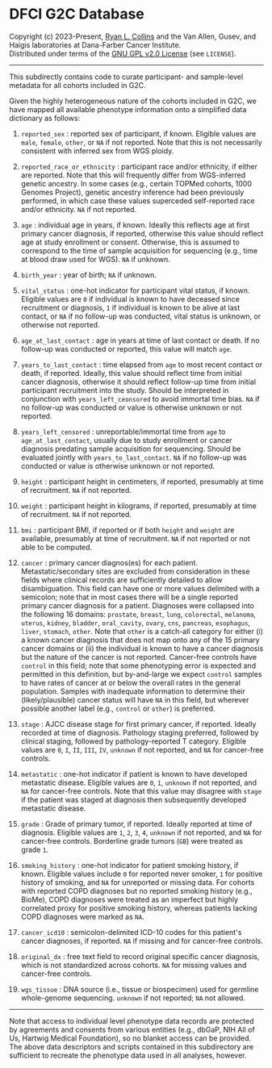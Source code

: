 # DFCI G2C Database

Copyright (c) 2023-Present, [Ryan L. Collins](mailto:Ryan_Collins@dfci.harvard.edu) and the Van Allen, Gusev, and Haigis laboratories at Dana-Farber Cancer Institute.  
Distributed under terms of the [GNU GPL v2.0 License](/LICENSE) (see `LICENSE`).  


---  

This subdirectly contains code to curate participant- and sample-level metadata for all cohorts included in G2C.  

Given the highly heterogeneous nature of the cohorts included in G2C, we have mapped all available phenotype information onto a simplified data dictionary as follows:  

1. `reported_sex` : reported sex of participant, if known. Eligible values are `male`, `female`, `other`, or `NA` if not reported. Note that this is not necessarily consistent with inferred sex from WGS ploidy.  

2. `reported_race_or_ethnicity` : participant race and/or ethnicity, if either are reported. Note that this will frequently differ from WGS-inferred genetic ancestry. In some cases (e.g., certain TOPMed cohorts, 1000 Genomes Project), genetic ancestry inference had been previously performed, in which case these values superceded self-reported race and/or ethnicity. `NA` if not reported.    

3. `age` : individual age in years, if known. Ideally this reflects age at first primary cancer diagnosis, if reported, otherwise this value should reflect age at study enrollment or consent. Otherwise, this is assumed to correspond to the time of sample acquisition for sequencing (e.g., time at blood draw used for WGS). `NA` if unknown.    

4. `birth_year` : year of birth; `NA` if unknown.  

5. `vital_status` : one-hot indicator for participant vital status, if known. Eligible values are `0` if individual is known to have deceased since recruitment or diagnosis, `1` if individual is known to be alive at last contact, or `NA` if no follow-up was conducted, vital status is unknown, or otherwise not reported.  

6. `age_at_last_contact` : age in years at time of last contact or death. If no follow-up was conducted or reported, this value will match `age`.  

7. `years_to_last_contact` : time elapsed from `age` to most recent contact or death, if reported. Ideally, this value should reflect time from initial cancer diagnosis, otherwise it should reflect follow-up time from initial participant recruitment into the study. Should be interpreted in conjunction with `years_left_ceonsored` to avoid immortal time bias. `NA` if no follow-up was conducted or value is otherwise unknown or not reported.  

8. `years_left_censored` : unreportable/immortal time from `age` to `age_at_last_contact`, usually due to study enrollment or cancer diagnosis predating sample acquisition for sequencing. Should be evaluated jointly with `years_to_last_contact`. `NA` if no follow-up was conducted or value is otherwise unknown or not reported.  

9. `height` : participant height in centimeters, if reported, presumably at time of recruitment. `NA` if not reported.  

10. `weight` : participant height in kilograms, if reported, presumably at time of recruitment. `NA` if not reported.  

11. `bmi` : participant BMI, if reported or if both `height` and `weight` are available, presumably at time of recruitment. `NA` if not reported or not able to be computed.  

12. `cancer` : primary cancer diagnos(es) for each patient. Metastatic/secondary sites are excluded from consideration in these fields where clinical records are sufficiently detailed to allow disambiguation. This field can have one or more values delimited with a semicolon; note that in most cases there will be a single reported primary cancer diagnosis for a patient. Diagnoses were collapsed into the following 16 domains: `prostate`, `breast`, `lung`, `colorectal`, `melanoma`, `uterus`, `kidney`, `bladder`, `oral_cavity`, `ovary`, `cns`, `pancreas`, `esophagus`, `liver`, `stomach`, `other`. Note that `other` is a catch-all category for either (i) a known cancer diagnosis that does not map onto any of the 15 primary cancer domains or (ii) the individual is known to have a cancer diagnosis but the nature of the cancer is not reported. Cancer-free controls have `control` in this field; note that some phenotyping error is expected and permitted in this definition, but by-and-large we expect `control` samples to have rates of cancer at or below the overall rates in the general population. Samples with inadequate information to determine their (likely/plausible) cancer status will have `NA` in this field, but wherever possible another label (e.g., `control` or `other`) is preferred.  

13. `stage` : AJCC disease stage for first primary cancer, if reported. Ideally recorded at time of diagnosis. Pathology staging preferred, followed by clinical staging, followed by pathology-reported T category. Eligible values are `0`, `I`, `II`, `III`, `IV`, `unknown` if not reported, and `NA` for cancer-free controls.  

14. `metastatic` : one-hot indicator if patient is known to have developed metastatic disease. Eligible values are `0`, `1`, `unknown` if not reported, and `NA` for cancer-free controls. Note that this value may disagree with `stage` if the patient was staged at diagnosis then subsequently developed metastatic disease.  

15. `grade` : Grade of primary tumor, if reported. Ideally reported at time of diagnosis. Eligible values are `1`, `2`, `3`, `4`, `unknown` if not reported, and `NA` for cancer-free controls. Borderline grade tumors (`GB`) were treated as grade `1`.  

16. `smoking_history` : one-hot indicator for patient smoking history, if known. Eligible values include `0` for reported never smoker, `1` for positive history of smoking, and `NA` for unreported or missing data. For cohorts with reported COPD diagnoses but no reported smoking history (e.g., BioMe), COPD diagnoses were treated as an imperfect but highly correlated proxy for positive smoking history, whereas patients lacking COPD diagnoses were marked as `NA`.  

17. `cancer_icd10` : semicolon-delimited ICD-10 codes for this patient's cancer diagnoses, if reported. `NA` if missing and for cancer-free controls.  

18. `original_dx` : free text field to record original specific cancer diagnosis, which is not standardized across cohorts. `NA` for missing values and cancer-free controls.  

19. `wgs_tissue` : DNA source (i.e., tissue or biospecimen) used for germline whole-genome sequencing. `unknown` if not reported; `NA` not allowed.  

---  

Note that access to individual level phenotype data records are protected by agreements and consents from various entities (e.g., dbGaP, NIH All of Us, Hartwig Medical Foundation), so no blanket access can be provided. The above data descriptors and scripts contained in this subdirectory are sufficient to recreate the phenotype data used in all analyses, however.  

